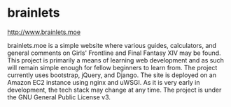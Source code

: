 # brainlets

http://www.brainlets.moe

brainlets.moe is a simple website where various guides, calculators, and general comments on Girls' Frontline and Final Fantasy XIV may be found. This project is primarily a means of learning web development and as such will remain simple enough for fellow beginners to learn from. The project currently uses bootstrap, jQuery, and Django. The site is deployed on an Amazon EC2 instance using nginx and uWSGI. As it is very early in development, the tech stack may change at any time. The project is under the GNU General Public License v3.
